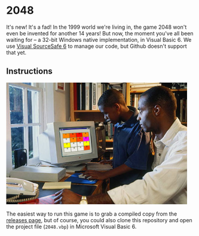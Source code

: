 # 2048

It's new!  It's a fad!  In the 1999 world we're living in, the game
2048 won't even be invented for another 14 years!  But now, the moment
you've all been waiting for – a 32-bit Windows native implementation,
in Visual Basic 6.  We use [Visual SourceSafe
6](https://en.wikipedia.org/wiki/Microsoft_Visual_SourceSafe) to
manage our code, but Github doesn't support that yet.

## Instructions

![A father and son excitedly install 2048 after receiving their boxed CD-ROM delivery!][users-of-2048]

The easiest way to run this game is to grab a compiled copy from the
[releases page](https://github.com/toothbrush/VB6-2048/releases), but
of course, you could also clone this repository and open the project
file (`2048.vbp`) in Microsoft Visual Basic 6.

[users-of-2048]: ./img/2048-in-use.jpg "A father and son excitedly install 2048 after receiving their boxed CD-ROM delivery!"
